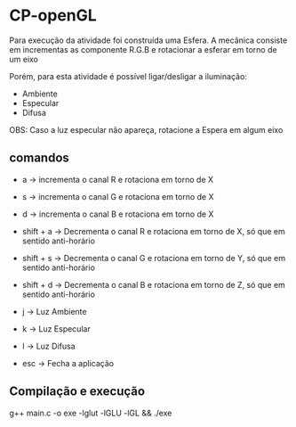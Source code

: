 # CP-openGL

Para execução da atividade foi construída uma Esfera.
A mecânica consiste em incrementas as componente R.G.B e rotacionar a esferar em torno de um eixo

Porém, para esta atividade é possível ligar/desligar a iluminação:
- Ambiente
- Especular
- Difusa

OBS: Caso a luz especular não apareça, rotacione a Espera em algum eixo

## comandos

+ a -> incrementa o canal R e rotaciona em torno de X 
+ s -> incrementa o canal G e rotaciona em torno de X 
+ d -> incrementa o canal B e rotaciona em torno de X

+ shift + a -> Decrementa o canal R e rotaciona em torno de X, só que em sentido anti-horário 
+ shift + s -> Decrementa o canal G e rotaciona em torno de Y, só que em sentido anti-horário 
+ shift + d -> Decrementa o canal B e rotaciona em torno de Z, só que em sentido anti-horário


+ j -> Luz Ambiente
+ k -> Luz Especular
+ l -> Luz Difusa

+ esc -> Fecha a aplicação

## Compilação e execução

g++ main.c -o exe -lglut -lGLU -lGL && ./exe
